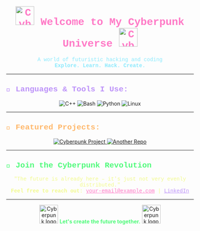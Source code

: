 <h1 align="center" style="color:#ff79c6; font-family:'Courier New', Courier, monospace;">
  <img src="https://img.icons8.com/ios-filled/50/ff79c6/matrix.png" width="50" alt="Cyberpunk logo">  
  Welcome to My Cyberpunk Universe  
  <img src="https://img.icons8.com/ios-filled/50/ff79c6/matrix.png" width="50" alt="Cyberpunk logo">
</h1>

<p align="center" style="color:#8be9fd; font-family:'Courier New', Courier, monospace;">
  A world of futuristic hacking and coding <br>
  <strong>Explore. Learn. Hack. Create.</strong>
</p>

---

<h2 style="color:#bd93f9; font-family:'Courier New', Courier, monospace;">🚀 Languages & Tools I Use:</h2>

<p align="center">
  <img src="https://img.shields.io/badge/C++-00599C?style=for-the-badge&logo=c%2B%2B&logoColor=white" alt="C++"> 
  <img src="https://img.shields.io/badge/Bash-4EAA25?style=for-the-badge&logo=gnu-bash&logoColor=white" alt="Bash"> 
  <img src="https://img.shields.io/badge/Python-FFD43B?style=for-the-badge&logo=python&logoColor=blue" alt="Python"> 
  <img src="https://img.shields.io/badge/Linux-FCC624?style=for-the-badge&logo=linux&logoColor=black" alt="Linux"> 
</p>

---

<h2 style="color:#ffb86c; font-family:'Courier New', Courier, monospace;">💾 Featured Projects:</h2>

<p align="center">
  <a href="https://github.com/your-repo">
    <img src="https://img.shields.io/badge/Cyberpunk_Project-ff79c6?style=for-the-badge&logo=github&logoColor=white" alt="Cyberpunk Project">
  </a>
  <a href="https://github.com/another-repo">
    <img src="https://img.shields.io/badge/Another_Repo-8be9fd?style=for-the-badge&logo=github&logoColor=white" alt="Another Repo">
  </a>
</p>

---

<h2 style="color:#50fa7b; font-family:'Courier New', Courier, monospace;">🖤 Join the Cyberpunk Revolution</h2>

<p align="center" style="color:#f1fa8c; font-family:'Courier New', Courier, monospace;">
  "The future is already here – it's just not very evenly distributed." <br>
  <strong>Feel free to reach out:</strong> 
  <a href="mailto:your-email@example.com" style="color:#ff79c6;">your-email@example.com</a> |
  <a href="https://linkedin.com/in/your-profile" style="color:#bd93f9;">LinkedIn</a>
</p>

---

<p align="center">
  <img src="https://img.icons8.com/ios-filled/50/ff79c6/matrix.png" width="50" alt="Cyberpunk logo">  
  <strong style="color:#50fa7b;">Let's create the future together.</strong>  
  <img src="https://img.icons8.com/ios-filled/50/ff79c6/matrix.png" width="50" alt="Cyberpunk logo">
</p>
